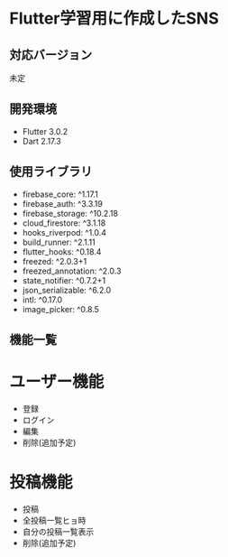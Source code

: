 # Flutter学習用に作成したSNS

## 対応バージョン

未定

## 開発環境

- Flutter 3.0.2 
- Dart 2.17.3 

## 使用ライブラリ

- firebase_core: ^1.17.1
- firebase_auth: ^3.3.19
- firebase_storage: ^10.2.18
- cloud_firestore: ^3.1.18
- hooks_riverpod: ^1.0.4
- build_runner: ^2.1.11
- flutter_hooks: ^0.18.4
- freezed: ^2.0.3+1
- freezed_annotation: ^2.0.3
- state_notifier: ^0.7.2+1
- json_serializable: ^6.2.0
- intl: ^0.17.0
- image_picker: ^0.8.5

## 機能一覧

# ユーザー機能
- 登録
- ログイン
- 編集
- 削除(追加予定)

# 投稿機能
- 投稿
- 全投稿一覧ヒョ時
- 自分の投稿一覧表示
- 削除(追加予定)
